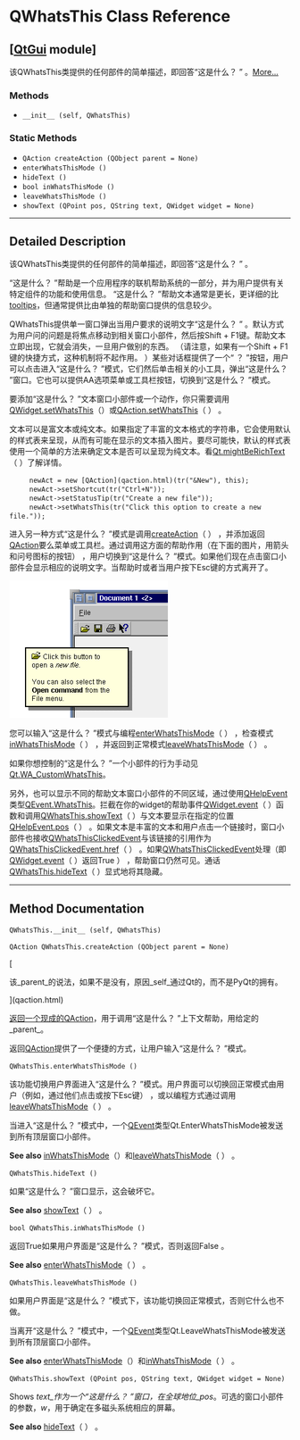 # QWhatsThis Class Reference

## [[QtGui](index.htm) module]

该QWhatsThis类提供的任何部件的简单描述，即回答“这是什么？ ” 。[More...](#details)

### Methods

*   `__init__ (self, QWhatsThis)`

### Static Methods

*   `QAction createAction (QObject parent = None)`
*   `enterWhatsThisMode ()`
*   `hideText ()`
*   `bool inWhatsThisMode ()`
*   `leaveWhatsThisMode ()`
*   `showText (QPoint pos, QString text, QWidget widget = None)`

* * *

## Detailed Description

该QWhatsThis类提供的任何部件的简单描述，即回答“这是什么？ ” 。

“这是什么？ ”帮助是一个应用程序的联机帮助系统的一部分，并为用户提供有关特定组件的功能和使用信息。 “这是什么？ ”帮助文本通常是更长，更详细的比[tooltips](qtooltip.html)，但通常提供比由单独的帮助窗口提供的信息较少。

QWhatsThis提供单一窗口弹出当用户要求的说明文字“这是什么？ ” 。默认方式为用户问的问题是将焦点移动到相关窗口小部件，然后按Shift + F1键。帮助文本立即出现，它就会消失，一旦用户做别的东西。 （请注意，如果有一个Shift + F1键的快捷方式，这种机制将不起作用。 ）某些对话框提供了一个“ ？ ”按钮，用户可以点击进入“这是什么？ ”模式，它们然后单击相关的小工具，弹出“这是什么？ ”窗口。它也可以提供AA选项菜单或工具栏按钮，切换到“这是什么？ ”模式。

要添加“这是什么？ ”文本窗口小部件或一个动作，你只需要调用[QWidget.setWhatsThis](qwidget.html#whatsThis-prop)（）或[QAction.setWhatsThis](qaction.html#whatsThis-prop)（ ） 。

文本可以是富文本或纯文本。如果指定了丰富的文本格式的字符串，它会使用默认的样式表来呈现，从而有可能在显示的文本插入图片。要尽可能快，默认的样式表使用一个简单的方法来确定文本是否可以呈现为纯文本。看[Qt.mightBeRichText](qt.html#mightBeRichText)（ ）了解详情。

```
     newAct = new [QAction](qaction.html)(tr("&New"), this);
     newAct->setShortcut(tr("Ctrl+N"));
     newAct->setStatusTip(tr("Create a new file"));
     newAct->setWhatsThis(tr("Click this option to create a new file."));

```

进入另一种方式“这是什么？ ”模式是调用[createAction](qwhatsthis.html#createAction)（ ） ，并添加返回[QAction](qaction.html)要么菜单或工具栏。通过调用这方面的帮助作用（在下面的图片，用箭头和问号图标的按钮） ，用户切换到“这是什么？ ”模式。如果他们现在点击窗口小部件会显示相应的说明文字。当帮助时或者当用户按下Esc键的方式离开了。

![](img/whatsthis.png)

您可以输入“这是什么？ ”模式与编程[enterWhatsThisMode](qwhatsthis.html#enterWhatsThisMode)（ ） ，检查模式[inWhatsThisMode](qwhatsthis.html#inWhatsThisMode)（ ） ，并返回到正常模式[leaveWhatsThisMode](qwhatsthis.html#leaveWhatsThisMode)（ ） 。

如果你想控制的“这是什么？ ”一个小部件的行为手动见[Qt.WA_CustomWhatsThis](qt.html#WidgetAttribute-enum)。

另外，也可以显示不同的帮助文本窗口小部件的不同区域，通过使用[QHelpEvent](qhelpevent.html)类型[QEvent.WhatsThis](qevent.html#Type-enum)。拦截在你的widget的帮助事件[QWidget.event](qwidget.html#event)（ ）函数和调用[QWhatsThis.showText](qwhatsthis.html#showText)（ ）与文本要显示在指定的位置[QHelpEvent.pos](qhelpevent.html#pos)（ ） 。如果文本是丰富的文本和用户点击一个链接时，窗口小部件也接收[QWhatsThisClickedEvent](qwhatsthisclickedevent.html)与该链接的引用作为[QWhatsThisClickedEvent.href](qwhatsthisclickedevent.html#href)（ ） 。如果[QWhatsThisClickedEvent](qwhatsthisclickedevent.html)处理（即[QWidget.event](qwidget.html#event)（ ）返回True ） ，帮助窗口仍然可见。通话[QWhatsThis.hideText](qwhatsthis.html#hideText)（ ）显式地将其隐藏。

* * *

## Method Documentation

```
QWhatsThis.__init__ (self, QWhatsThis)
```

```
QAction QWhatsThis.createAction (QObject parent = None)
```

[

该_parent_的说法，如果不是没有，原因_self_通过Qt的，而不是PyQt的拥有。

](qaction.html)

[返回一个现成的](qaction.html)[QAction](qaction.html)，用于调用“这是什么？ ”上下文帮助，用给定的_parent_。

返回[QAction](qaction.html)提供了一个便捷的方式，让用户输入“这是什么？ ”模式。

```
QWhatsThis.enterWhatsThisMode ()
```

该功能切换用户界面进入“这是什么？ ”模式。用户界面可以切换回正常模式由用户（例如，通过他们点击或按下Esc键） ，或以编程方式通过调用[leaveWhatsThisMode](qwhatsthis.html#leaveWhatsThisMode)（ ） 。

当进入“这是什么？ ”模式中，一个[QEvent](qevent.html)类型Qt.EnterWhatsThisMode被发送到所有顶层窗口小部件。

**See also** [inWhatsThisMode](qwhatsthis.html#inWhatsThisMode)（）和[leaveWhatsThisMode](qwhatsthis.html#leaveWhatsThisMode)（ ） 。

```
QWhatsThis.hideText ()
```

如果“这是什么？ ”窗口显示，这会破坏它。

**See also** [showText](qwhatsthis.html#showText)（ ） 。

```
bool QWhatsThis.inWhatsThisMode ()
```

返回True如果用户界面是“这是什么？ ”模式，否则返回False 。

**See also** [enterWhatsThisMode](qwhatsthis.html#enterWhatsThisMode)（ ） 。

```
QWhatsThis.leaveWhatsThisMode ()
```

如果用户界面是“这是什么？ ”模式下，该功能切换回正常模式，否则它什么也不做。

当离开“这是什么？ ”模式中，一个[QEvent](qevent.html)类型Qt.LeaveWhatsThisMode被发送到所有顶层窗口小部件。

**See also** [enterWhatsThisMode](qwhatsthis.html#enterWhatsThisMode)（）和[inWhatsThisMode](qwhatsthis.html#inWhatsThisMode)（ ） 。

```
QWhatsThis.showText (QPoint pos, QString text, QWidget widget = None)
```

Shows _text_作为一个“这是什么？ ”窗口，在全球地位_pos_。可选的窗口小部件的参数，_w_，用于确定在多磁头系统相应的屏幕。

**See also** [hideText](qwhatsthis.html#hideText)（ ） 。